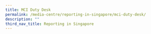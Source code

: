 ```yaml
---
title: MCI Duty Desk
permalink: /media-centre/reporting-in-singapore/mci-duty-desk/
description: ""
third_nav_title: Reporting in Singapore
---
```

